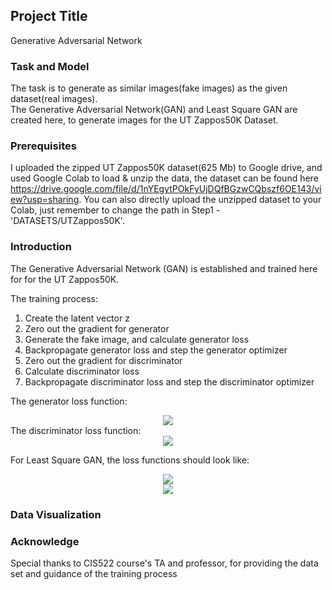 ## Project Title

Generative Adversarial Network


### Task and Model

The task is to generate as similar images(fake images) as the given dataset(real images).  
The Generative Adversarial Network(GAN) and Least Square GAN are created here, to generate images for the UT Zappos50K Dataset.


### Prerequisites

I uploaded the zipped UT Zappos50K dataset(625 Mb) to Google drive, and used Google Colab to load & unzip the data, the dataset can be found here https://drive.google.com/file/d/1nYEgytPOkFyUjDQfBGzwCQbszf6OE143/view?usp=sharing. You can also directly upload the unzipped dataset to your Colab, just remember to change the path in Step1 -'DATASETS/UTZappos50K'.


### Introduction

The Generative Adversarial Network (GAN) is established and trained here for for the UT Zappos50K.  

The training process:  
1.   Create the latent vector z  
2.   Zero out the gradient for generator  
3.   Generate the fake image, and calculate generator loss  
4.   Backpropagate generator loss and step the generator optimizer  
5.   Zero out the gradient for discriminator  
6.   Calculate discriminator loss  
7.   Backpropagate discriminator loss and step the discriminator optimizer  

The generator loss function:  
<div align=center><img src="http://chart.googleapis.com/chart?cht=tx&chl= L_G = \frac{1}{n}\sum_{i=1}^{n}L_{CE}(D(G(z)), 1) " style="border:none;"></div>  
The discriminator loss function:  
<div align=center><img src="http://chart.googleapis.com/chart?cht=tx&chl= L_D = \frac{1}{2n}\sum_{i=1}^{n}L_{CE}(D(X_i), 1) %2B L_{CE}(D(G(z)), 0) " style="border:none;"></div>
 
For Least Square GAN, the loss functions should look like:
<div align=center><img src="http://chart.googleapis.com/chart?cht=tx&chl= \min _{D} V_{\mathrm{LSGAN}}(D)=\frac{1}{2} \mathbb{E}_{X ~ p_{\mathrm{dnta}}(X)}\left[(D(X)-1)^{2}\right] %2B \frac{1}{2} \mathbb{E}_{Z ~ p_{Z}(Z}\left[(D(G(Z)))^{2}\right] " style="border:none;"></div>  
<div align=center><img src="http://chart.googleapis.com/chart?cht=tx&chl= \min _{G} V_{\mathrm{LSGAN}}(G)=\frac{1}{2} \mathbb{E}_{Z ~ p_{Z}(Z)}\left[(D(G(Z))-1)^{2}\right] " style="border:none;"></div>


### Data Visualization



### Acknowledge  
Special thanks to CIS522 course's TA and professor, for providing the data set and guidance of the training process

